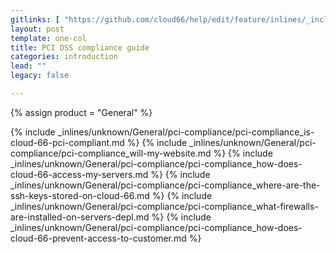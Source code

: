 ```yaml
---
gitlinks: [ "https://github.com/cloud66/help/edit/feature/inlines/_includes/_inlines/unknown/General/pci-compliance/pci-compliance_is-cloud-66-pci-compliant.md", "https://github.com/cloud66/help/edit/feature/inlines/_includes/_inlines/unknown/General/pci-compliance/pci-compliance_will-my-website.md", "https://github.com/cloud66/help/edit/feature/inlines/_includes/_inlines/unknown/General/pci-compliance/pci-compliance_how-does-cloud-66-access-my-servers.md", "https://github.com/cloud66/help/edit/feature/inlines/_includes/_inlines/unknown/General/pci-compliance/pci-compliance_where-are-the-ssh-keys-stored-on-cloud-66.md", "https://github.com/cloud66/help/edit/feature/inlines/_includes/_inlines/unknown/General/pci-compliance/pci-compliance_what-firewalls-are-installed-on-servers-depl.md", "https://github.com/cloud66/help/edit/feature/inlines/_includes/_inlines/unknown/General/pci-compliance/pci-compliance_how-does-cloud-66-prevent-access-to-customer.md" ]
layout: post
template: one-col
title: PCI DSS compliance guide
categories: introduction
lead: ""
legacy: false

---
```

{% assign product = "General" %}

{% include _inlines/unknown/General/pci-compliance/pci-compliance_is-cloud-66-pci-compliant.md %}
{% include _inlines/unknown/General/pci-compliance/pci-compliance_will-my-website.md %}
{% include _inlines/unknown/General/pci-compliance/pci-compliance_how-does-cloud-66-access-my-servers.md %}
{% include _inlines/unknown/General/pci-compliance/pci-compliance_where-are-the-ssh-keys-stored-on-cloud-66.md %}
{% include _inlines/unknown/General/pci-compliance/pci-compliance_what-firewalls-are-installed-on-servers-depl.md %}
{% include _inlines/unknown/General/pci-compliance/pci-compliance_how-does-cloud-66-prevent-access-to-customer.md %}
